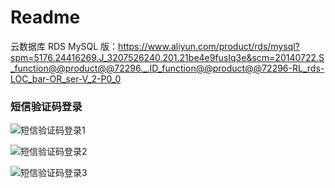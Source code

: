 # Readme

云数据库 RDS MySQL 版：https://www.aliyun.com/product/rds/mysql?spm=5176.24416269.J_3207526240.201.21be4e9fusIq3e&scm=20140722.S_function@@product@@72296._.ID_function@@product@@72296-RL_rds-LOC_bar-OR_ser-V_2-P0_0

### 短信验证码登录

![短信验证码登录1](https://ali-pic-bed.oss-cn-beijing.aliyuncs.com/image/202307210803341.jpg)

![短信验证码登录2](https://ali-pic-bed.oss-cn-beijing.aliyuncs.com/image/202307210803137.jpg)

![短信验证码登录3](https://ali-pic-bed.oss-cn-beijing.aliyuncs.com/image/202307210803468.jpg)